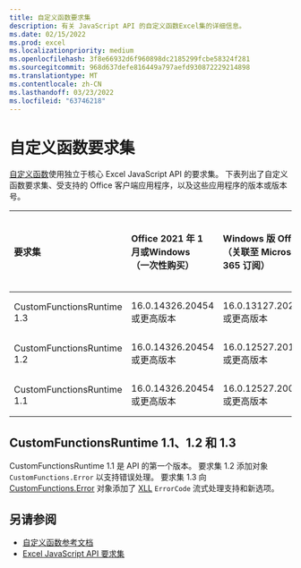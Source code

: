 ```yaml
---
title: 自定义函数要求集
description: 有关 JavaScript API 的自定义函数Excel集的详细信息。
ms.date: 02/15/2022
ms.prod: excel
ms.localizationpriority: medium
ms.openlocfilehash: 3f8e66932d6f960898dc2185299fcbe58324f281
ms.sourcegitcommit: 968d637defe816449a797aefd930872229214898
ms.translationtype: MT
ms.contentlocale: zh-CN
ms.lasthandoff: 03/23/2022
ms.locfileid: "63746218"
---
```

# <a name="custom-functions-requirement-sets"></a>自定义函数要求集

[自定义函数](../../excel/custom-functions-overview.md)使用独立于核心 Excel JavaScript API 的要求集。 下表列出了自定义函数要求集、受支持的 Office 客户端应用程序，以及这些应用程序的版本或版本号。

|  要求集  |  Office 2021 年 1 月或Windows<br>（一次性购买）  |  Windows 版 Office<br>（关联至 Microsoft 365 订阅）  |  iPad 版 Office<br>（关联至 Microsoft 365 订阅）  |  Mac 版 Office<br> (两个订阅<br> 和一次购买 Office Mac 2021 及更高版本)   | Office 网页版 |
|:-----|:-----|:-----|:-----|:-----|:-----|
| CustomFunctionsRuntime 1.3 | 16.0.14326.20454 或更高版本 | 16.0.13127.20296 或更高版本 | 不支持 | 16.40.20081000 或更高版本 | 2020 年 7 月 |
| CustomFunctionsRuntime 1.2 | 16.0.14326.20454 或更高版本 | 16.0.12527.20194 或更高版本 | 不支持 | 16.34.20020900 或更高版本 | 2020 年 1 月 |
| CustomFunctionsRuntime 1.1 | 16.0.14326.20454 或更高版本 | 16.0.12527.20092 或更高版本 | 不支持 | 16.34 或更高版本 | 2019 年 5 月 |

## <a name="customfunctionsruntime-11-12-and-13"></a>CustomFunctionsRuntime 1.1、1.2 和 1.3

CustomFunctionsRuntime 1.1 是 API 的第一个版本。 要求集 1.2 添加对象 `CustomFunctions.Error` 以支持错误处理。 要求集 1.3 向 [CustomFunctions.Error](/javascript/api/custom-functions-runtime/customfunctions.error) 对象添加了 [XLL](../../excel/make-custom-functions-compatible-with-xll-udf.md#custom-function-behavior-for-xll-compatible-functions) `ErrorCode` 流式处理支持和新选项。

## <a name="see-also"></a>另请参阅

- [自定义函数参考文档](/javascript/api/custom-functions-runtime)
- [Excel JavaScript API 要求集](excel-api-requirement-sets.md)
